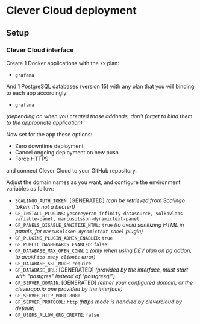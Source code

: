 # Clever Cloud deployment

## Setup

### Clever Cloud interface

Create 1 Docker applications with the `XS` plan:
* `grafana`

And 1 PostgreSQL databases (version 15) with any plan that you will binding to each app accordingly:
* `grafana`

_(depending on when you created those addonds, don't forget to bind them to the appropriate application)_

Now set for the app these options:
* Zero downtime deployment
* Cancel ongoing deployment on new push
* Force HTTPS

and connect Clever Cloud to your GitHub repository.

Adjust the domain names as you want, and configure the environment variables as follow:
* `SCALINGO_AUTH_TOKEN`: [GENERATED] _(can be retrieved from Scalingo token. It's not a bearer!)_
* `GF_INSTALL_PLUGINS`: `yesoreyeram-infinity-datasource, volkovlabs-variable-panel, marcusolsson-dynamictext-panel`
* `GF_PANELS_DISABLE_SANITIZE_HTML`: `true` _(to avoid sanitizing HTML in panels, for `marcusolsson-dynamictext-panel` plugin)_
* `GF_PLUGINS_PLUGIN_ADMIN_ENABLED`: `true`
* `GF_PUBLIC_DASHBOARDS_ENABLED`: `false`
* `GF_DATABASE_MAX_OPEN_CONN`: `1` _(only when using DEV plan on pg addon, to avoid `too many clients` error)_
* `GF_DATABASE_SSL_MODE`: `require`
* `GF_DATABASE_URL`: [GENERATED] _(provided by the interface, must start with "postgres" instead of "postgresql")_
* `GF_SERVER_DOMAIN`: [GENERATED] _(either your configured domain, or the cleverapp.io one provided by the interface)_
* `GF_SERVER_HTTP_PORT`: `8080`
* `GF_SERVER_PROTOCOL`: `http` _(https mode is handled by clevercloud by default)_
* `GF_USERS_ALLOW_ORG_CREATE`: `false`

